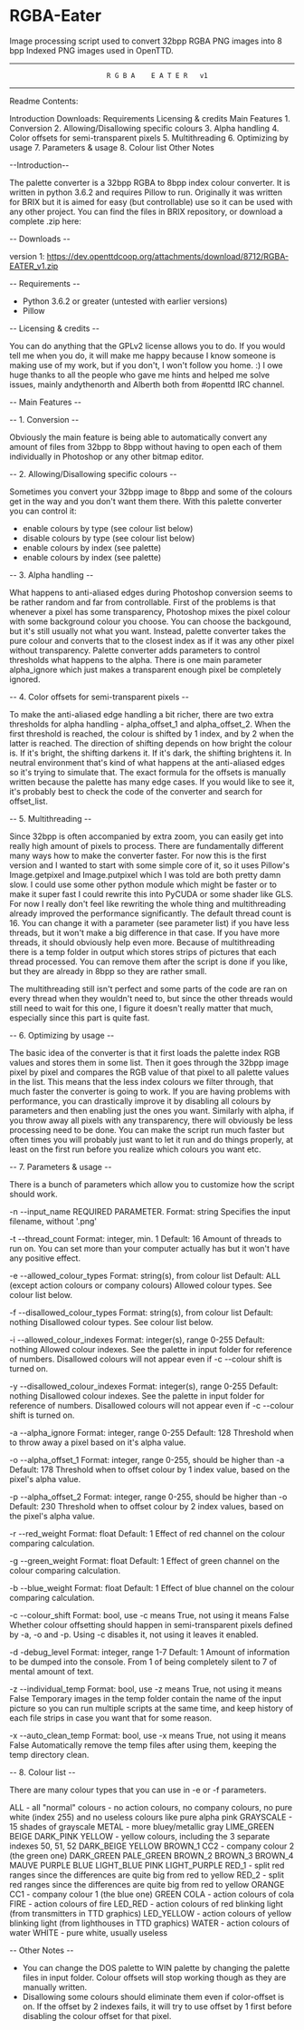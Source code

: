 # RGBA-Eater
Image processing script used to convert 32bpp RGBA PNG images into 8 bpp Indexed PNG images used in OpenTTD.

--------------------------------------------------------------------------------
                            R G B A    E A T E R   v1
--------------------------------------------------------------------------------

  Readme Contents:
  
  Introduction
  Downloads:
      Requirements
  Licensing & credits
  Main Features
      1. Conversion
      2. Allowing/Disallowing specific colours
      3. Alpha handling
      4. Color offsets for semi-transparent pixels
      5. Multithreading
      6. Optimizing by usage
      7. Parameters & usage
      8. Colour list
  Other Notes

--Introduction--

The palette converter is a 32bpp RGBA to 8bpp index colour converter. It is written in python 3.6.2 and requires Pillow to run. Originally it was written for BRIX but it is aimed for easy (but controllable) use so it can be used with any other project. You can find the files in BRIX repository, or download a complete .zip here:

-- Downloads --

version 1: https://dev.openttdcoop.org/attachments/download/8712/RGBA-EATER_v1.zip

-- Requirements --

- Python 3.6.2 or greater (untested with earlier versions)
- Pillow

-- Licensing & credits --

You can do anything that the GPLv2 license allows you to do. If you would tell me when you do, it will make me happy because I know someone is making use of my work, but if you don't, I won't follow you home. :)
I owe huge thanks to all the people who gave me hints and helped me solve issues, mainly andythenorth and Alberth both from #openttd IRC channel.

-- Main Features --

-- 1. Conversion --

Obviously the main feature is being able to automatically convert any amount of files from 32bpp to 8bpp without having to open each of them individually in Photoshop or any other bitmap editor.

-- 2. Allowing/Disallowing specific colours --

Sometimes you convert your 32bpp image to 8bpp and some of the colours get in the way and you don't want them there. With this palette converter you can control it:
- enable colours by type (see colour list below)
- disable colours by type (see colour list below)
- enable colours by index (see palette)
- enable colours by index (see palette)

-- 3. Alpha handling --

What happens to anti-aliased edges during Photoshop conversion seems to be rather random and far from controllable. First of the problems is that whenever a pixel has some transparency, Photoshop mixes the pixel colour with some background colour you choose. You can choose the backgound, but it's still usually not what you want.
Instead, palette converter takes the pure colour and converts that to the closest index as if it was any other pixel without transparency.
Palette converter adds parameters to control thresholds what happens to the alpha. There is one main parameter alpha_ignore which just makes a transparent enough pixel be completely ignored.

-- 4. Color offsets for semi-transparent pixels --

To make the anti-aliased edge handling a bit richer, there are two extra thresholds for alpha handling - alpha_offset_1 and alpha_offset_2. When the first threshold is reached, the colour is shifted by 1 index, and by 2 when the latter is reached.
The direction of shifting depends on how bright the colour is. If it's bright, the shifting darkens it. If it's dark, the shifting brightens it. In neutral environment that's kind of what happens at the anti-aliased edges so it's trying to simulate that.
The exact formula for the offsets is manually written because the palette has many edge cases. If you would like to see it, it's probably best to check the code of the converter and search for offset_list.

-- 5. Multithreading --

Since 32bpp is often accompanied by extra zoom, you can easily get into really high amount of pixels to process. There are fundamentally different many ways how to make the converter faster. For now this is the first version and I wanted to start with some simple core of it, so it uses Pillow's Image.getpixel and Image.putpixel which I was told are both pretty damn slow. I could use some other python module which might be faster or to make it super fast I could rewrite this into PyCUDA or some shader like GLS. For now I really don't feel like rewriting the whole thing and multithreading already improved the performance significantly.
The default thread count is 16. You can change it with a parameter (see parameter list) if you have less threads, but it won't make a big difference in that case. If you have more threads, it should obviously help even more.
Because of multithreading there is a temp folder in output which stores strips of pictures that each thread processed. You can remove them after the script is done if you like, but they are already in 8bpp so they are rather small.

The multithreading still isn't perfect and some parts of the code are ran on every thread when they wouldn't need to, but since the other threads would still need to wait for this one, I figure it doesn't really matter that much, especially since this part is quite fast.

-- 6. Optimizing by usage --

The basic idea of the converter is that it first loads the palette index RGB values and stores them in some list. Then it goes through the 32bpp image pixel by pixel and compares the RGB value of that pixel to all palette values in the list.
This means that the less index colours we filter through, that much faster the converter is going to work. If you are having problems with performance, you can drastically improve it by disabling all colours by parameters and then enabling just the ones you want.
Similarly with alpha, if you throw away all pixels with any transparency, there will obviously be less processing need to be done.
You can make the script run much faster but often times you will probably just want to let it run and do things properly, at least on the first run before you realize which colours you want etc.

-- 7. Parameters & usage --

There is a bunch of parameters which allow you to customize how the script should work.

-n --input_name
REQUIRED PARAMETER.
Format: string
Specifies the input filename, without '.png'

-t --thread_count
Format: integer, min. 1
Default: 16
Amount of threads to run on. You can set more than your computer actually has but it won't have any positive effect.

-e --allowed_colour_types
Format: string(s), from colour list
Default: ALL (except action colours or company colours)
Allowed colour types. See colour list below.

-f --disallowed_colour_types
Format: string(s), from colour list
Default: nothing
Disallowed colour types. See colour list below.

-i --allowed_colour_indexes
Format: integer(s), range 0-255
Default: nothing
Allowed colour indexes. See the palette in input folder for reference of numbers. Disallowed colours will not appear even if -c --colour shift is turned on.

-y --disallowed_colour_indexes
Format: integer(s), range 0-255
Default: nothing
Disallowed colour indexes. See the palette in input folder for reference of numbers. Disallowed colours will not appear even if -c --colour shift is turned on.

-a --alpha_ignore
Format: integer, range 0-255
Default: 128
Threshold when to throw away a pixel based on it's  alpha value.

-o --alpha_offset_1
Format: integer, range 0-255, should be higher than -a
Default: 178
Threshold when to offset colour by 1 index value, based on the pixel's alpha value.

-p --alpha_offset_2
Format: integer, range 0-255, should be higher than -o
Default: 230
Threshold when to offset colour by 2 index values, based on the pixel's alpha value.

-r --red_weight
Format: float
Default: 1
Effect of red channel on the colour comparing calculation.

-g --green_weight
Format: float
Default: 1
Effect of green channel on the colour comparing calculation.

-b --blue_weight
Format: float
Default: 1
Effect of blue channel on the colour comparing calculation.

-c --colour_shift
Format: bool, use -c means True, not using it means False
Whether colour offsetting should happen in semi-transparent pixels defined by -a, -o and -p. Using -c disables it, not using it leaves it enabled.

-d -debug_level
Format: integer, range 1-7
Default: 1
Amount of information to be dumped into the console. From 1 of being completely silent to 7 of mental amount of text.

-z --individual_temp
Format: bool, use -z means True, not using it means False
Temporary images in the temp folder contain the name of the input picture so you can run multiple scripts at the same time, and keep history of each file strips in case you want that for some reason.

-x --auto_clean_temp
Format: bool, use -x means True, not using it means False
Automatically remove the temp files after using them, keeping the temp directory clean.

-- 8. Colour list --

There are many colour types that you can use in -e or -f parameters.

ALL - all "normal" colours - no action colours, no company colours, no pure white (index 255) and no useless colours like pure alpha pink
GRAYSCALE - 15 shades of grayscale
METAL - more bluey/metallic gray
LIME_GREEN
BEIGE
DARK_PINK
YELLOW - yellow colours, including the 3 separate indexes 50, 51, 52
DARK_BEIGE
YELLOW
BROWN_1
CC2 - company colour 2 (the green one)
DARK_GREEN
PALE_GREEN
BROWN_2
BROWN_3
BROWN_4
MAUVE
PURPLE
BLUE
LIGHT_BLUE
PINK
LIGHT_PURPLE
RED_1 - split red ranges since the differences are quite big from red to yellow
RED_2 - split red ranges since the differences are quite big from red to yellow
ORANGE
CC1 - company colour 1 (the blue one)
GREEN
COLA - action colours of cola
FIRE - action colours of fire
LED_RED - action colours of red blinking light (from transmitters in TTD graphics)
LED_YELLOW - action colours of yellow blinking light (from lighthouses in TTD graphics)
WATER - action colours of water
WHITE - pure white, usually useless

-- Other Notes --

- You can change the DOS palette to WIN palette by changing the palette files in input folder. Colour offsets will stop working though as they are manually written.
- Disallowing some colours should eliminate them even if color-offset is on. If the offset by 2 indexes fails, it will try to use offset by 1 first before disabling the colour offset for that pixel.
